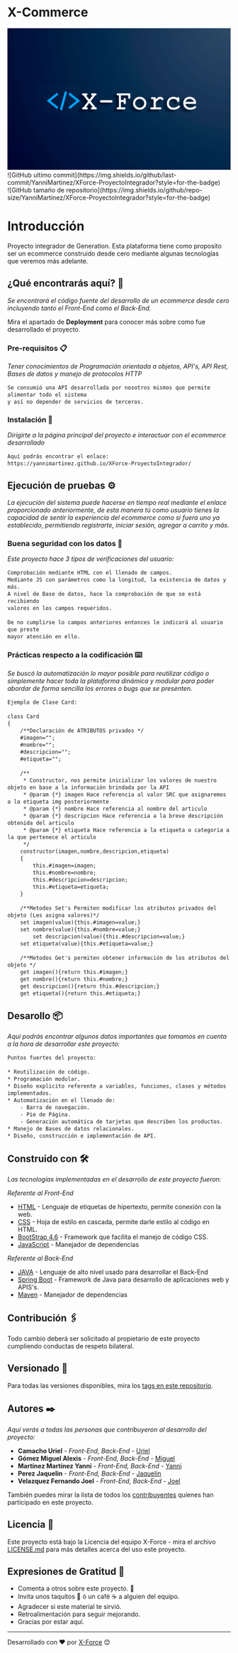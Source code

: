 # X-Commerce
<center>
    <img src='assets/media/banner.png'>
</center>
![GitHub ultimo commit](https://img.shields.io/github/last-commit/YanniMartinez/XForce-ProyectoIntegrador?style=for-the-badge) <br>
![GitHub tamaño de repositorio](https://img.shields.io/github/repo-size/YanniMartinez/XForce-ProyectoIntegrador?style=for-the-badge) <br>

# Introducción

Proyecto integrador de Generation. Esta plataforma tiene como proposito ser un ecommerce construido desde cero mediante algunas tecnologías que veremos más adelante.

## ¿Qué encontrarás aquí? 🚀

_Se encontrará el código fuente del desarrollo de un ecommerce desde cero incluyendo tanto el Front-End como el Back-End._

Mira el apartado de **Deployment** para conocer más sobre como fue desarrollado el proyecto.


### Pre-requisitos 📋

_Tener conocimientos de Programación orientada a objetos, API's, API Rest, Bases de datos y manejo de protocolos HTTP_

```
Se consumió una API desarrollada por nosotros mismos que permite alimentar todo el sistema 
y así no depender de servicios de terceros.
```

### Instalación 🔧

_Dirigirte a la página principal del proyecto e interactuar con el ecommerce desarrollado_

```
Aquí podrás encontrar el enlace: https://yannimartinez.github.io/XForce-ProyectoIntegrador/
```

## Ejecución de pruebas ⚙️

_La ejecución del sistema puede hacerse en tiempo real mediante el enlace proporcionado anteriormente, de esta manera tú como usuario tienes la capacidad de sentir la experiencia del ecommerce como si fuera uno ya establecido, permitiendo registrarte, iniciar sesión, agregar a carrito y más._

### Buena seguridad con los datos 🔩

_Este proyecto hace 3 tipos de verificaciones del usuario:_

```
Comprobación mediante HTML con el llenado de campos.
Mediante JS con parámetros como la longitud, la existencia de datos y más.
A nivel de Base de datos, hace la comprobación de que se está recibiendo 
valores en los campos requeridos.

De no cumplirse lo campos anteriores entonces le indicará al usuario que preste 
mayor atención en ello.
```

### Prácticas respecto a la codificación ⌨️

_Se buscó la automatización lo mayor posible para reutilizar código o simplemente hacer toda la plataforma dinámica y modular para poder abordar de forma sencilla los errores o bugs que se presenten._

```
Ejemplo de Clase Card:

class Card
{
    /**Declaración de ATRIBUTOS privados */
    #imagen="";
    #nombre="";
    #descripcion="";
    #etiqueta="";

    /**
     * Constructor, nos permite inicializar los valores de nuestro objeto en base a la información brindada por la API
     * @param {*} imagen Hace referencia al valor SRC que asignaremos a la etiqueta img posteriormente
     * @param {*} nombre Hace referencia al nombre del articulo
     * @param {*} descripcion Hace referencia a la breve descripción obtenida del articulo
     * @param {*} etiqueta Hace referencia a la etiqueta o categoria a la que pertenece el articulo
     */
    constructor(imagen,nombre,descripcion,etiqueta)
    {
        this.#imagen=imagen;
        this.#nombre=nombre;
        this.#descripcion=descripcion;
        this.#etiqueta=etiqueta;
    }

    /**Metodos Set's Permiten modificar los atributos privados del objeto (Les asigna valores)*/
    set imagen(value){this.#imagen=value;}
    set nombre(value){this.#nombre=value;}
        set descripcion(value){this.#descripcion=value;}
    set etiqueta(value){this.#etiqueta=value;}

    /**Metodos Get's permiten obtener información de los atributos del objeto */
    get imagen(){return this.#imagen;}
    get nombre(){return this.#nombre;}
    get descripcion(){return this.#descripcion;}
    get etiqueta(){return this.#etiqueta;}

```

## Desarollo 📦

_Aquí podrás encontrar algunos datos importantes que tomamos en cuenta a la hora de desarrollar este proyecto:_

```
Puntos fuertes del proyecto:

* Reutilización de código.
* Programación modular.
* Diseño explicito referente a variables, funciones, clases y métodos implementados.
* Automatización en el llenado de:
    - Barra de navegación.
    - Pie de Página.
    - Generación automática de tarjetas que describen los productos.
* Manejo de Bases de datos relacionales.
* Diseño, construcción e implementación de API.
```

## Construido con 🛠️

_Las tecnologías implementadas en el desarrollo de este proyecto fueron:_

_Referente al Front-End_
* [HTML](https://developer.mozilla.org/es/docs/Web/HTML) - Lenguaje de etiquetas de hipertexto, permite conexión con la web.
* [CSS](https://developer.mozilla.org/es/docs/Web/CSS) - Hoja de estilo en cascada, permite darle estilo al código en HTML.
* [BootStrap 4.6](https://getbootstrap.com/docs/4.6/getting-started/introduction/) - Framework que facilita el manejo de código CSS.
* [JavaScript](https://maven.apache.org/) - Manejador de dependencias

_Referente al Back-End_
* [JAVA](https://www.java.com/es/) - Lenguaje de alto nivel usado para desarrollar el Back-End
* [Spring Boot](https://spring.io/projects/spring-boot) - Framework de Java para desarrollo de aplicaciones web y APIS's.
* [Maven](https://maven.apache.org/) - Manejador de dependencias


## Contribución 🖇️

Todo cambio deberá ser solicitado al propietario de este proyecto cumpliendo conductas de respeto bilateral.

## Versionado 📌
Para todas las versiones disponibles, mira los [tags en este repositorio](https://github.com/YanniMartinez/XForce-ProyectoIntegrador).

## Autores ✒️

_Aquí verás a todas las personas que contribuyeron al desarrollo del proyecto:_

* **Camacho Uriel** - *Front-End, Back-End* - [Uriel](https://github.com/generaliru)
* **Gómez Miguel Alexis** - *Front-End, Back-End* - [Miguel](https://github.com/proivited)
* **Martínez Martínez Yanni** - *Front-End, Back-End* - [Yanni](https://github.com/YanniMartinez)
* **Perez Jaquelin** - *Front-End, Back-End* - [Jaquelin](https://github.com/jaquelin-AP18)
* **Velazquez Fernando Joel** - *Front-End, Back-End* - [Joel](https://github.com/joelv9000)

También puedes mirar la lista de todos los [contribuyentes](https://github.com/YanniMartinez/XForce-ProyectoIntegrador/graphs/contributors) quíenes han participado en este proyecto. 

## Licencia 📄

Este proyecto está bajo la Licencia del equipo X-Force - mira el archivo [LICENSE.md](LICENSE.md) para más detalles acerca del uso este proyecto.

## Expresiones de Gratitud 🎁

* Comenta a otros sobre este proyecto. 📢
* Invita unos taquitos 🌮 ó un café ☕ a alguien del equipo. 
* Agradecer si este material te sirvió.
* Retroalimentación para seguir mejorando.
* Gracias por estar aquí.



---
Desarrollado con ❤️ por [X-Force](https://github.com/YanniMartinez/XForce-ProyectoIntegrador) 😊
